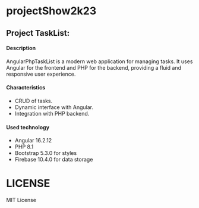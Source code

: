 # projectShow2k23

## Project TaskList:

#### Description

AngularPhpTaskList is a modern web application for managing tasks. It uses Angular for the frontend and PHP for the backend, providing a fluid and responsive user experience.

#### Characteristics

- CRUD of tasks.
- Dynamic interface with Angular.
- Integration with PHP backend.

#### Used technology

- Angular 16.2.12
- PHP 8.1
- Bootstrap 5.3.0 for styles
- Firebase 10.4.0 for data storage

# LICENSE

MIT License
